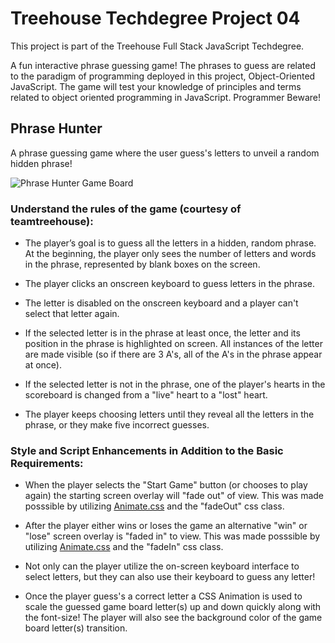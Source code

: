 # Treehouse Techdegree Project 04

This project is part of the Treehouse Full Stack JavaScript Techdegree.

A fun interactive phrase guessing game! The phrases to guess are related to the paradigm of programming deployed in this project, Object-Oriented JavaScript. The game will test your knowledge of principles and terms related to object oriented programming in JavaScript. Programmer Beware!

## Phrase Hunter

A phrase guessing game where the user guess's letters to unveil a random hidden phrase!

![Phrase Hunter Game Board](https://github.com/Samuel-Piedra58/techdegree-project-04/blob/master/project_imgs/phrase_hunter_game_board.jpg)

### Understand the rules of the game (courtesy of teamtreehouse):

- The player’s goal is to guess all the letters in a hidden, random phrase. At the beginning, the player only sees the number of letters and words in the phrase, represented by blank boxes on the screen.

- The player clicks an onscreen keyboard to guess letters in the phrase.

- The letter is disabled on the onscreen keyboard and a player can't select that letter again.
- If the selected letter is in the phrase at least once, the letter and its position in the phrase is highlighted on screen. All instances of the letter are made visible (so if there are 3 A's, all of the A's in the phrase appear at once).

- If the selected letter is not in the phrase, one of the player's hearts in the scoreboard is changed from a "live" heart to a "lost" heart.
- The player keeps choosing letters until they reveal all the letters in the phrase, or they make five incorrect guesses.

### Style and Script Enhancements in Addition to the Basic Requirements:

- When the player selects the "Start Game" button (or chooses to play again) the starting screen overlay will "fade out" of view. This was made posssible by utilizing [Animate.css](https://daneden.github.io/animate.css/) and the "fadeOut" css class.

- After the player either wins or loses the game an alternative "win" or "lose" screen overlay is "faded in" to view. This was made posssible by utilizing [Animate.css](https://daneden.github.io/animate.css/) and the "fadeIn" css class.

- Not only can the player utilize the on-screen keyboard interface to select letters, but they can also use their keyboard to guess any letter!

- Once the player guess's a correct letter a CSS Animation is used to scale the guessed game board letter(s) up and down quickly along with the font-size! The player will also see the background color of the game board letter(s) transition.
